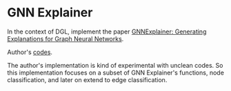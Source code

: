 # GNN Explainer

In the context of DGL, implement the paper [GNNExplainer: Generating Explanations for Graph Neural Networks](https://arxiv.org/abs/1903.03894).

Author's [codes](https://github.com/RexYing/gnn-model-explainer).

The author's implementation is kind of experimental with unclean codes. So this implementation focuses on a subset of
GNN Explainer's functions, node classification, and later on extend to edge classification.

 